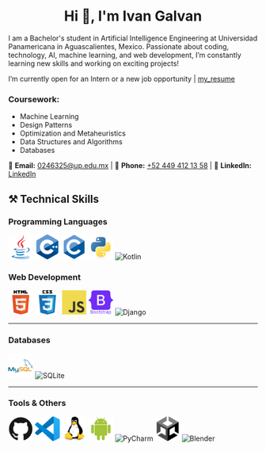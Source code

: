 <h1 align="center">Hi 👋, I'm Ivan Galvan</h1>


I am a Bachelor's student in Artificial Intelligence Engineering at Universidad Panamericana in Aguascalientes, Mexico. Passionate about coding, technology, AI, machine learning, and web development, I’m constantly learning new skills and working on exciting projects!

I’m currently open for an Intern or a new job opportunity | <a href="https://drive.google.com/file/d/1meXrARt5QVr6JjX-29fvVdzRZtds8bXu/view?usp=share_link">my_resume</a>

<h3 align="left">Coursework:</h3>
<p align="left"> 
  <ul>
  <li>Machine Learning</li>
  <li>Design Patterns</li>
  <li>Optimization and Metaheuristics</li>
  <li>Data Structures and Algorithms</li>
  <li>Databases</li>
</ul>
</p>

📧 **Email:** [0246325@up.edu.mx](mailto:0246325@up.edu.mx)  |  📱 **Phone:** <a href="tel:+524494121358">+52 449 412 13 58</a> |  💼 **LinkedIn:** [LinkedIn](www.linkedin.com/in/ivan-galvan-gomez)  




<h2 align="left">⚒️ Technical Skills</h2>

<!-- Programming Languages -->
<h3 align="left">Programming Languages</h3>
<p align="left">
  <img src="https://raw.githubusercontent.com/devicons/devicon/master/icons/java/java-original.svg" alt="Java" width="50" height="50"/>
  <img src="https://raw.githubusercontent.com/devicons/devicon/master/icons/cplusplus/cplusplus-original.svg" alt="C++" width="50" height="50"/>
  <img src="https://raw.githubusercontent.com/devicons/devicon/master/icons/c/c-original.svg" alt="C" width="50" height="50"/>
  <img src="https://raw.githubusercontent.com/devicons/devicon/master/icons/python/python-original.svg" alt="Python" width="50" height="50"/>
  <img src="https://www.vectorlogo.zone/logos/kotlinlang/kotlinlang-icon.svg" alt="Kotlin" width="50" height="50"/>
</p>

<!-- Web Development -->
<h3 align="left">Web Development</h3>
<p align="left">
  <img src="https://raw.githubusercontent.com/devicons/devicon/master/icons/html5/html5-original-wordmark.svg" alt="HTML5" width="50" height="50"/>
  <img src="https://raw.githubusercontent.com/devicons/devicon/master/icons/css3/css3-original-wordmark.svg" alt="CSS3" width="50" height="50"/>
  <img src="https://raw.githubusercontent.com/devicons/devicon/master/icons/javascript/javascript-original.svg" alt="JavaScript" width="50" height="50"/>
  <img src="https://raw.githubusercontent.com/devicons/devicon/master/icons/bootstrap/bootstrap-plain-wordmark.svg" alt="Bootstrap" width="50" height="50"/>
  <img src="https://static.djangoproject.com/img/logos/django-logo-positive.svg" alt="Django" width="50" height="50"/>
</p>

<hr/>

<!-- Databases -->
<h3 align="left">Databases</h3>
<p align="left">
  <img src="https://raw.githubusercontent.com/devicons/devicon/master/icons/mysql/mysql-original-wordmark.svg" alt="MySQL" width="50" height="50"/>
  <img src="https://www.vectorlogo.zone/logos/sqlite/sqlite-icon.svg" alt="SQLite" width="50" height="50"/>
</p>

<hr/>

<!-- Tools & Others -->
<h3 align="left">Tools & Others</h3>
<p align="left">
  <img src="https://raw.githubusercontent.com/devicons/devicon/master/icons/github/github-original.svg" alt="GitHub" width="50" height="50"/>
  <img src="https://raw.githubusercontent.com/devicons/devicon/master/icons/vscode/vscode-original.svg" alt="VS Code" width="50" height="50"/>
  <img src="https://raw.githubusercontent.com/devicons/devicon/master/icons/linux/linux-original.svg" alt="Linux" width="50" height="50"/>
  <img src="https://raw.githubusercontent.com/devicons/devicon/master/icons/android/android-original.svg" alt="Android" width="50" height="50"/>
  <img src="https://upload.wikimedia.org/wikipedia/commons/1/1d/PyCharm_Logo.svg" alt="PyCharm" width="50" height="50"/>
  <img src="https://raw.githubusercontent.com/devicons/devicon/master/icons/unity/unity-original.svg" alt="Unity" width="50" height="50"/>
  <img src="https://download.blender.org/branding/community/blender_community_badge_white.svg" alt="Blender" width="50" height="50"/>
</p>
